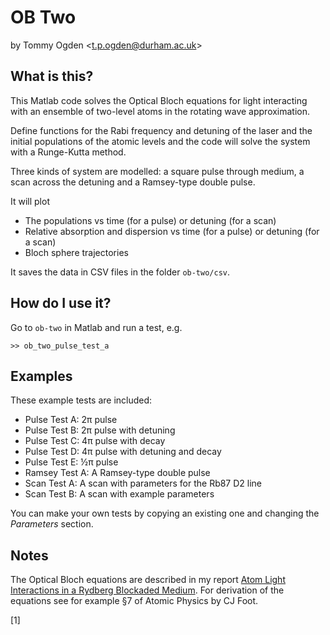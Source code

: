 # OB Two

by Tommy Ogden <<t.p.ogden@durham.ac.uk>>

## What is this?

This Matlab code solves the Optical Bloch equations for light interacting with an ensemble of two-level atoms in the rotating wave approximation.

Define functions for the Rabi frequency and detuning of the laser and the initial populations of the atomic levels and the code will solve the system with a Runge-Kutta method.

Three kinds of system are modelled: a square pulse through medium, a scan across the detuning and a Ramsey-type double pulse.

It will plot

- The populations vs time (for a pulse) or detuning (for a scan)
- Relative absorption and dispersion vs time (for a pulse) or detuning (for a scan)
- Bloch sphere trajectories

It saves the data in CSV files in the folder `ob-two/csv`.

## How do I use it?

Go to `ob-two` in Matlab and run a test, e.g.

    >> ob_two_pulse_test_a  

## Examples

These example tests are included:

- Pulse Test A: 2π pulse
- Pulse Test B: 2π pulse with detuning
- Pulse Test C: 4π pulse with decay
- Pulse Test D: 4π pulse with detuning and decay
- Pulse Test E: ½π pulse
- Ramsey Test A: A Ramsey-type double pulse
- Scan Test A: A scan with parameters for the Rb87 D2 line
- Scan Test B: A scan with example parameters

You can make your own tests by copying an existing one and changing the _Parameters_ section.

## Notes

The Optical Bloch equations are described in my report [Atom Light Interactions in a Rydberg Blockaded Medium](https://dl.dropbox.com/u/349151/2012-06-15_first_year_report_v1.pdf). For derivation of the equations see for example §7 of Atomic Physics by CJ Foot.

[1] 